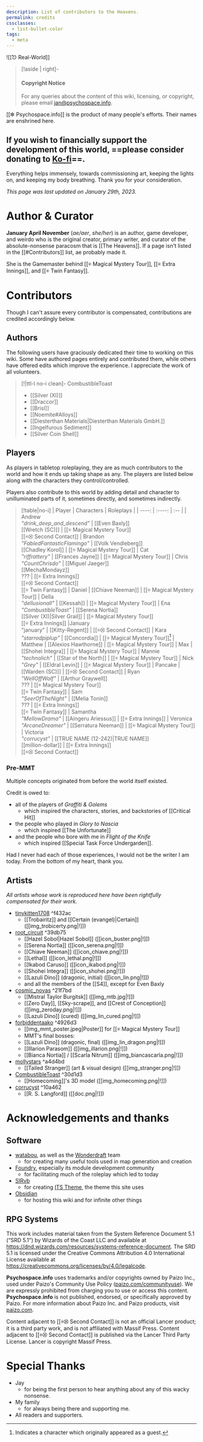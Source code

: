 ```yaml
---
description: List of contributors to the Heavens.
permalink: credits
cssclasses:
  - list-bullet-color
tags:
  - meta
---
```

![[⎋ Real-World]]
>[!aside | right]-
>#### Copyright Notice
>For any queries about the content of this wiki, licensing, or copyright, please email [jan@psychospace.info](mailto:jan@psychospace.info). 

[[✼ Psychospace.info]] is the product of many people's efforts. Their names are enshrined here.  

If you wish to financially support the development of this world, ==please consider donating to [Ko-fi](https://ko-fi.com/psychospace)==. 
---
Everything helps immensely, towards commissioning art, keeping the lights on, and keeping my body breathing. Thank you for your consideration.

*This page was last updated on January 29th, 2023.*


# Author & Curator
**January April November** (*ae/aer*, *she/her*) is an author, game developer, and weirdo who is the original creator, primary writer, and curator of the absolute-nonsense paracosm that is [[The Heavens]]. If a page isn't listed in the [[#Contributors]] list, ae probably made it.

She is the Gamemaster behind [[⍟ Magical Mystery Tour]], [[⍟ Extra Innings]], and [[⍟ Twin Fantasy]].

# Contributors

 Though I can't assure every contributor is compensated, contributions are credited accordingly below.

## Authors
The following users have graciously dedicated their time to working on this wiki. Some have authored pages entirely and contributed them, while others have offered edits which improve the experience. I appreciate the work of all volunteers.

>[!|ttl-l no-i clean]- CombustibleToast
>- [[Silver (XI)]]
>- [[Draccor]]
>- [[Brisl]]
>- [[Noemite#Alloys]]
>- [[Diesterthan Materials|Diesterthan Materials GmbH.]]
>- [[Ingelfurous Sediment]]
>- [[Silver Coin Shell]]

## Players
As players in tabletop roleplaying, they are as much contributors to the world and how it ends up taking shape as any. The players are listed below along with the characters they control/controlled.

Players also contribute to this world by adding detail and character to unilluminated parts of it, sometimes directly, and sometimes indirectly.

>[!table|no-i]
>| Player | Characters | Roleplays |
>| ----: | :----: | :-- |
>| Andrew <br>*"drink_deep_and_descend"* | [[Even Baxly]]<br>[[Wretch (SC)]] | [[⍟ Magical Mystery Tour]]<br>[[⍟⛒ Second Contact]]
>| Brandon <br>*"FabledFantasticFlamingo"* | [[Volk Vendleberg]]<br>[[Chadley Korol]] | [[⍟ Magical Mystery Tour]]
>| Cat <br>*"riffrattery"* | [[Frances Jayne]] | [[⍟ Magical Mystery Tour]]
>| Chris <br>*"CountChrisdo"* | [[Miguel Jaeger]]<br>[[MechaMondayz]]<br>??? | [[⍟ Extra Innings]]<br>[[⍟⛒ Second Contact]]<br>[[⍟ Twin Fantasy]]
>| Daniel | [[Chiave Neeman]] | [[⍟ Magical Mystery Tour]]
>| Della <br>*"dellusionall"* | [[Kessah]] | [[⍟ Magical Mystery Tour]]
>| Ena <br>*"CombustibleToast"* | [[Serena Nortia]]<br>[[Silver (XI)\|Silver Grail]] | [[⍟ Magical Mystery Tour]]<br>[[⍟ Extra Innings]]
>|January <br>"january" | [[Kitty-Regent]] | [[⍟⛒ Second Contact]]
| Kara <br>*"starrodpiplup"* | [[Concordia]] | [[⍟ Magical Mystery Tour]][^a]
| Matthew | [[Alexios Hawthorne]] | [[⍟ Magical Mystery Tour]]
| Max | [[Shohei Integra]] | [[⍟ Magical Mystery Tour]]
| Mannie <br>*"technolich"* | [[Star of the North]] | [[⍟ Magical Mystery Tour]]
| Nick *"Grey"* | [[Eldral Levin]] | [[⍟ Magical Mystery Tour]]
| Pancake | [[Warden (SC)]] | [[⍟⛒ Second Contact]]
| Ryan <br>*"WellOffWolf"* | [[Arthur Graywell]]<br>??? | [[⍟ Magical Mystery Tour]]<br>[[⍟ Twin Fantasy]]
| Sam <br>*"SeerOfTheNight"* | [[Melia Tonin]]<br>??? | [[⍟ Extra Innings]]<br>[[⍟ Twin Fantasy]]
| Samantha <br>*"MellowDrama"* | [[Aingeru Ariessus]] | [[⍟ Extra Innings]]
| Veronica <br>*"ArcaneDreamer"* | [[Serratura Neeman]] | [[⍟ Magical Mystery Tour]]
| Victoria <br>*"corrucyst"* | [[TRUE NAME (12-242)\|TRUE NAME]]<br>[[million-dollar]] | [[⍟ Extra Innings]]<br>[[⍟⛒ Second Contact]]

### Pre-MMT
Multiple concepts originated from before the world itself existed. 

Credit is owed to:
- all of the players of *Graffiti & Golems*
    - which inspired the characters, stories, and backstories of [[Critical Hit]]
- the people who played in *Glory to Nascia*
    - which inspired [[The Unfortunate]]
- and the people who bore with me in *Flight of the Knife*
    - which inspired [[Special Task Force Undergarden]].

Had I never had each of those experiences, I would not be the writer I am today. From the bottom of my heart, thank you.
## Artists
*All artists whose work is reproduced here have been rightfully compensated for their work.*

* [tinykitten1708](https://twitter.com/tiny_1708)  ^f432ac
	* [[Trobairitz]] and [[Certain (evangel)|Certain]] ([[img_trobicerty.png|!]])
* [root_circuit](https://www.tumblr.com/rootcircuit) ^39db75
	* [[Hazel Sobol|Hazel Sobol]] ([[icon_buster.png|!]])
	* [[Serena Nortia]] ([[icon_serena.png|!]])
	* [[Chiave Neeman]] ([[icon_chiave.png|!]])
	* [[Lethal]] ([[icon_lethal.png|!]])
	* [[Ikabod Caruso]] ([[icon_ikabod.png|!]])
	* [[Shohei Integra]] ([[icon_shohei.png|!]])
	* [[Lazuli Dino]] (dragonic, initial) ([[icon_lin.png|!]])
	* and all the members of the [[S4]], except for Even Baxly
* [cosmic_novas](https://cosmic-novas.carrd.co/)  ^21f7bd
	* [[Mistral Taylor Burgitsk]] ([[img_mtb.jpg|!]])
	* [[Zero Day]], [[Sky-scrape]], and [[Crest of Conception]] ([[img_zeroday.png|!]])
	* [[Lazuli Dino]] (cured) ([[img_lin_cured.png|!]])
* [forbiddentaako](https://forbiddentaako.tumblr.com/) ^4926d3
	* [[img_mmt_poster.jpeg|Poster]] for [[⍟ Magical Mystery Tour]]
	* MMT's final bosses:
    * [[Lazuli Dino]] (dragonic, final) ([[img_lin_dragon.png|!]])
    * [[Illarion Parasom]] ([[img_illarion.png|!]])
    * [[Bianca Nortia]] / [[Scarla Nitrum]] ([[img_biancascarla.png|!]])
* [mollystars](https://mollystars.neocities.org/) ^a4d4bd
    * [[Tailed Stranger]] (art & visual design) ([[img_stranger.png|!]])
* [CombustibleToast](https://combustibletoast.itch.io/) ^30d1d3
	* [[Homecoming]]'s 3D model ([[img_homecoming.png|!]])
* [corrucyst](https://cohost.org/corrucyst) ^10a462
    * [[R. S. Langford]] ([[doc.png|!]])

# Acknowledgements and thanks
## Software
* [watabou](https://watabou.github.io/), as well as the [Wonderdraft](https://www.wonderdraft.net/) team
	* for creating many useful tools used in map generation and creation
* [Foundry](https://foundryvtt.com/), especially its module development community
	* for facilitating much of the roleplay which led to today
* [SIRvb](https://ko-fi.com/slrvb)
	* for creating [ITS Theme](https://publish.obsidian.md/slrvb-docs/ITS+Theme/ITS+Theme), the theme this site uses
* [Obsidian](https://obsidian.md/)
	* for hosting this wiki and for infinite other things

## RPG Systems
This work includes material taken from the System Reference Document 5.1 (“SRD 5.1”) by Wizards of
the Coast LLC and available at https://dnd.wizards.com/resources/systems-reference-document. The
SRD 5.1 is licensed under the Creative Commons Attribution 4.0 International License available at
https://creativecommons.org/licenses/by/4.0/legalcode.

**Psychospace.info** uses trademarks and/or copyrights owned by Paizo Inc., used under Paizo's Community Use Policy ([paizo.com/communityuse](http://paizo.com/communityuse)). We are expressly prohibited from charging you to use or access this content. **Psychospace.info** is not published, endorsed, or specifically approved by Paizo. For more information about Paizo Inc. and Paizo products, visit [paizo.com](http://paizo.com/).

Content adjacent to [[⍟⛒ Second Contact]] is not an official Lancer product; it is a third party work, and is not affiliated with Massif Press. Content adjacent to [[⍟⛒ Second Contact]] is published via the Lancer Third Party License. Lancer is copyright Massif Press.

# Special Thanks
* Jay
	* for being the first person to hear anything about any of this wacky nonsense.
* My family
	* for always being there and supporting me.
* All readers and supporters.


[^a]: Indicates a character which originally appeared as a guest.